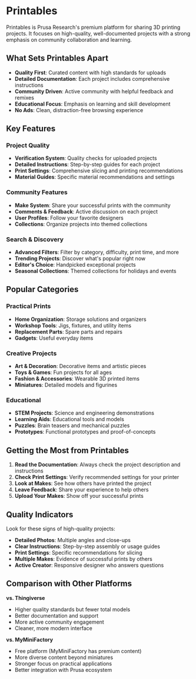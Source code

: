 # Printables

Printables is Prusa Research's premium platform for sharing 3D printing projects. It focuses on high-quality, well-documented projects with a strong emphasis on community collaboration and learning.

## What Sets Printables Apart

- **Quality First**: Curated content with high standards for uploads
- **Detailed Documentation**: Each project includes comprehensive instructions
- **Community Driven**: Active community with helpful feedback and remixes
- **Educational Focus**: Emphasis on learning and skill development
- **No Ads**: Clean, distraction-free browsing experience

## Key Features

### Project Quality
- **Verification System**: Quality checks for uploaded projects
- **Detailed Instructions**: Step-by-step guides for each project
- **Print Settings**: Comprehensive slicing and printing recommendations
- **Material Guides**: Specific material recommendations and settings

### Community Features
- **Make System**: Share your successful prints with the community
- **Comments & Feedback**: Active discussion on each project
- **User Profiles**: Follow your favorite designers
- **Collections**: Organize projects into themed collections

### Search & Discovery
- **Advanced Filters**: Filter by category, difficulty, print time, and more
- **Trending Projects**: Discover what's popular right now
- **Editor's Choice**: Handpicked exceptional projects
- **Seasonal Collections**: Themed collections for holidays and events

## Popular Categories

### Practical Prints
- **Home Organization**: Storage solutions and organizers
- **Workshop Tools**: Jigs, fixtures, and utility items
- **Replacement Parts**: Spare parts and repairs
- **Gadgets**: Useful everyday items

### Creative Projects
- **Art & Decoration**: Decorative items and artistic pieces
- **Toys & Games**: Fun projects for all ages
- **Fashion & Accessories**: Wearable 3D printed items
- **Miniatures**: Detailed models and figurines

### Educational
- **STEM Projects**: Science and engineering demonstrations
- **Learning Aids**: Educational tools and models
- **Puzzles**: Brain teasers and mechanical puzzles
- **Prototypes**: Functional prototypes and proof-of-concepts

## Getting the Most from Printables

1. **Read the Documentation**: Always check the project description and instructions
2. **Check Print Settings**: Verify recommended settings for your printer
3. **Look at Makes**: See how others have printed the project
4. **Leave Feedback**: Share your experience to help others
5. **Upload Your Makes**: Show off your successful prints

## Quality Indicators

Look for these signs of high-quality projects:
- **Detailed Photos**: Multiple angles and close-ups
- **Clear Instructions**: Step-by-step assembly or usage guides
- **Print Settings**: Specific recommendations for slicing
- **Multiple Makes**: Evidence of successful prints by others
- **Active Creator**: Responsive designer who answers questions

## Comparison with Other Platforms

**vs. Thingiverse**
- Higher quality standards but fewer total models
- Better documentation and support
- More active community engagement
- Cleaner, more modern interface

**vs. MyMiniFactory**
- Free platform (MyMiniFactory has premium content)
- More diverse content beyond miniatures
- Stronger focus on practical applications
- Better integration with Prusa ecosystem
